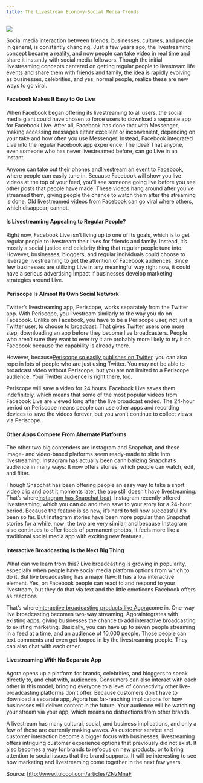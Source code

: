 ```yaml
---
title: The Livestream Economy-Social Media Trends
---
```


![](http://img1.tuicool.com/uYjY3y3.jpg!web)

Social media interaction between friends, businesses, cultures, and people in general, is constantly changing. Just a few years ago, the livestreaming concept became a reality, and now people can take video in real time and share it instantly with social media followers. Though the initial livestreaming concepts centered on getting regular people to livestream life events and share them with friends and family, the idea is rapidly evolving as businesses, celebrities, and yes, normal people, realize these are new ways to go viral.

#### Facebook Makes It Easy to Go Live

When Facebook began offering its livestreaming to all users, the social media giant could have chosen to force users to download a separate app for Facebook Live. After all, Facebook has done that with Messenger, making accessing messages either excellent or inconvenient, depending on your take and how often you use Messenger. Instead, Facebook integrated Live into the regular Facebook app experience. The idea? That anyone, even someone who has never livestreamed before, can go Live in an instant.

Anyone can take out their phones and[livestream an event to Facebook](https://www.theguardian.com/technology/2017/jan/05/facebook-live-social-media-live-streaming), where people can easily tune in. Because Facebook will show you live videos at the top of your feed, you’ll see someone going live before you see other posts that people have made. These videos hang around after you’ve streamed them, giving people the chance to watch them after the streaming is done. Old livestreamed videos from Facebook can go viral where others, which disappear, cannot.

#### Is Livestreaming Appealing to Regular People?

Right now, Facebook Live isn’t living up to one of its goals, which is to get regular people to livestream their lives for friends and family. Instead, it’s mostly a social justice and celebrity thing that regular people tune into. However, businesses, bloggers, and regular individuals could choose to leverage livestreaming to get the attention of Facebook audiences. Since few businesses are utilizing Live in any meaningful way right now, it could have a serious advertising impact if businesses develop marketing strategies around Live.

#### Periscope Is Almost Its Own Social Network

Twitter’s livestreaming app, Periscope, works separately from the Twitter app. With Periscope, you livestream similarly to the way you do on Facebook. Unlike on Facebook, you have to be a Periscope user, not just a Twitter user, to choose to broadcast. That gives Twitter users one more step, downloading an app before they become live broadcasters. People who aren’t sure they want to ever try it are probably more likely to try it on Facebook because the capability is already there.

However, because[Periscope so easily publishes on Twitter](https://techcrunch.com/2017/02/15/twitter-adds-periscopes-live-videos-to-its-top-trends/), you can also rope in lots of people who are just using Twitter. You may not be able to broadcast video without Periscope, but you are not limited to a Periscope audience. Your Twitter audience is right there, too.

Periscope will save a video for 24 hours. Facebook Live saves them indefinitely, which means that some of the most popular videos from Facebook Live are viewed long after the live broadcast ended. The 24-hour period on Periscope means people can use other apps and recording devices to save the videos forever, but you won’t continue to collect views via Periscope.

#### Other Apps Compete From Alternate Platforms

The other two big contenders are Instagram and Snapchat, and these image- and video-based platforms seem ready-made to slide into livestreaming. Instagram has actually been cannibalizing Snapchat’s audience in many ways: It now offers stories, which people can watch, edit, and filter.

Though Snapchat has been offering people an easy way to take a short video clip and post it moments later, the app still doesn’t have livestreaming. That’s where[Instagram has Snapchat beat](http://www.tubefilter.com/2017/06/24/instagram-stories-250-million-new-features-snapchat/). Instagram recently offered livestreaming, which you can do and then save to your story for a 24-hour period. Because the feature is so new, it’s hard to tell how successful it’s been so far. But Instagram stories have been more popular than Snapchat stories for a while, now; the two are very similar, and because Instagram also continues to offer feeds of permanent photos, it feels more like a traditional social media app with exciting new features.

#### Interactive Broadcasting Is the Next Big Thing

What can we learn from this? Live broadcasting is growing in popularity, especially when people have social media platform options from which to do it. But live broadcasting has a major flaw: It has a low interactive element. Yes, on Facebook people can react to and respond to your livestream, but they do that via text and the little emoticons Facebook offers as reactions

That’s where[interactive broadcasting products like Agora](https://www.agora.io/en/interactive-broadcasting/)come in. One-way live broadcasting becomes two-way streaming. Agoraintegrates with existing apps, giving businesses the chance to add interactive broadcasting to existing marketing. Basically, you can have up to seven people streaming in a feed at a time, and an audience of 10,000 people. Those people can text comments and even get looped in by the livestreaming people. They can also chat with each other.

#### Livestreaming With No Separate App

Agora opens up a platform for brands, celebrities, and bloggers to speak directly to, and chat with, audiences. Consumers can also interact with each other in this model, bringing everyone to a level of connectivity other live-broadcasting platforms don’t offer. Because customers don’t have to download a separate app, Agora has far-reaching implications for how businesses will deliver content in the future. Your audience will be watching your stream via your app, which means no distractions from other brands.

A livestream has many cultural, social, and business implications, and only a few of those are currently making waves. As customer service and customer interaction become a bigger focus with businesses, livestreaming offers intriguing customer experience options that previously did not exist. It also becomes a way for brands to refocus on new products, or to bring attention to social issues that the brand supports. It will be interesting to see how marketing and livestreaming come together in the next few years.



Source: http://www.tuicool.com/articles/ZNzMnaF

